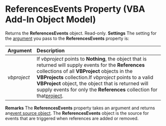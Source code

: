 
# ReferencesEvents Property (VBA Add-In Object Model)



Returns the  **ReferencesEvents** object. Read-only.
 **Settings**
The setting for the [argument](b8bdf64f-5920-1ae9-16d0-b26d09524a30.md) you pass to the **ReferencesEvents** property is:


|**Argument**|**Description**|
|:-----|:-----|
| _vbproject_|If  _vbproject_ points to **Nothing**, the object that is returned will supply events for the **References** collections of all **VBProject** objects in the **VBProjects** collection.If  _vbproject_ points to a valid **VBProject** object, the object that is returned will supply events for only the **References** collection for that[project](b8bdf64f-5920-1ae9-16d0-b26d09524a30.md).|
 **Remarks**
The  **ReferencesEvents** property takes an argument and returns an[event source object](b8bdf64f-5920-1ae9-16d0-b26d09524a30.md). The  **ReferencesEvents** object is the source for events that are triggered when references are added or removed.
